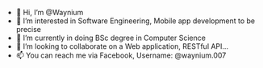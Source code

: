 - 👋 Hi, I’m @Waynium
- 👀 I’m interested in Software Engineering, Mobile app development to be precise
- 🌱 I’m currently in doing BSc degree in Computer Science 
- 💞️ I’m looking to collaborate on a Web application, RESTful API...
- 📫 You can reach me via Facebook, Username: @waynium.007 

<!---
Waynium/Waynium is a ✨ special ✨ repository because its `README.md` (this file) appears on your GitHub profile.
You can click the Preview link to take a look at your changes.
--->
